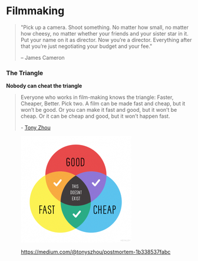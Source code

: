 # Filmmaking

> "Pick up a camera. Shoot something. No matter how small, no matter how cheesy, no matter whether your friends and your sister star in it. Put your name on it as director. Now you’re a director. Everything after that you’re just negotiating your budget and your fee."&#x20;
>
> &#x20;   – James Cameron

### The Triangle&#x20;

**Nobody can cheat the triangle**

> Everyone who works in film-making knows the triangle: Faster, Cheaper, Better. Pick two. A film can be made fast and cheap, but it won’t be good. Or you can make it fast and good, but it won’t be cheap. Or it can be cheap and good, but it won’t happen fast.
>
> &#x20;  \- [Tony Zhou](https://medium.com/@tonyszhou?source=post\_page-----1b338537fabc--------------------------------)

<figure><img src="../../.gitbook/assets/1 eLNwfRu04uBswfpbGpZu7A.png" alt=""><figcaption><p><a href="https://medium.com/@tonyszhou/postmortem-1b338537fabc">https://medium.com/@tonyszhou/postmortem-1b338537fabc</a></p></figcaption></figure>

